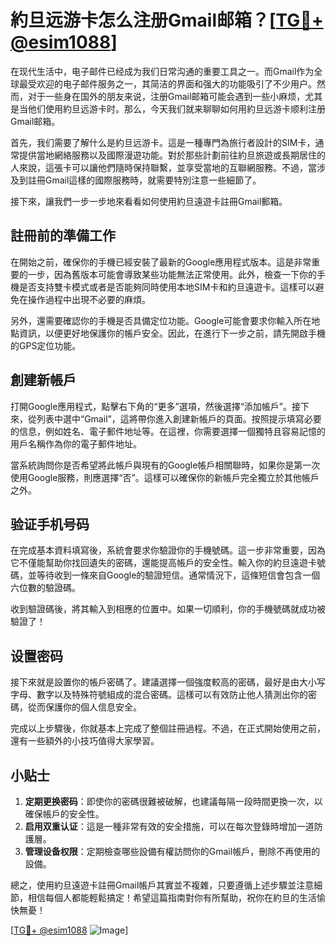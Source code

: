 # 約旦远游卡怎么注册Gmail邮箱？[[TG💪+ @esim1088](https://t.me/s/esim1088)]

在现代生活中，电子邮件已经成为我们日常沟通的重要工具之一。而Gmail作为全球最受欢迎的电子邮件服务之一，其简洁的界面和强大的功能吸引了不少用户。然而，对于一些身在国外的朋友来说，注册Gmail邮箱可能会遇到一些小麻烦，尤其是当他们使用約旦远游卡时。那么，今天我们就来聊聊如何用約旦远游卡顺利注册Gmail邮箱。

首先，我们需要了解什么是約旦远游卡。這是一種專門為旅行者設計的SIM卡，通常提供當地網絡服務以及國際漫遊功能。對於那些計劃前往約旦旅遊或長期居住的人來說，這張卡可以讓他們隨時保持聯繫，並享受當地的互聯網服務。不過，當涉及到註冊Gmail這樣的國際服務時，就需要特別注意一些細節了。

接下來，讓我們一步一步地來看看如何使用約旦遠遊卡註冊Gmail郵箱。

## 註冊前的準備工作

在開始之前，確保你的手機已經安裝了最新的Google應用程式版本。這是非常重要的一步，因為舊版本可能會導致某些功能無法正常使用。此外，檢查一下你的手機是否支持雙卡模式或者是否能夠同時使用本地SIM卡和約旦遠遊卡。這樣可以避免在操作過程中出現不必要的麻煩。

另外，還需要確認你的手機是否具備定位功能。Google可能會要求你輸入所在地點資訊，以便更好地保護你的帳戶安全。因此，在進行下一步之前，請先開啟手機的GPS定位功能。

## 創建新帳戶

打開Google應用程式，點擊右下角的“更多”選項，然後選擇“添加帳戶”。接下來，從列表中選中“Gmail”，這將帶你進入創建新帳戶的頁面。按照提示填寫必要的信息，例如姓名、電子郵件地址等。在這裡，你需要選擇一個獨特且容易記憶的用戶名稱作為你的電子郵件地址。

當系統詢問你是否希望將此帳戶與現有的Google帳戶相關聯時，如果你是第一次使用Google服務，則應選擇“否”。這樣可以確保你的新帳戶完全獨立於其他帳戶之外。

## 验证手机号码

在完成基本資料填寫後，系統會要求你驗證你的手機號碼。這一步非常重要，因為它不僅能幫助你找回遺失的密碼，還能提高帳戶的安全性。輸入你的約旦遠遊卡號碼，並等待收到一條來自Google的驗證短信。通常情況下，這條短信會包含一個六位數的驗證碼。

收到驗證碼後，將其輸入到相應的位置中。如果一切順利，你的手機號碼就成功被驗證了！

## 设置密码

接下來就是設置你的帳戶密碼了。建議選擇一個強度較高的密碼，最好是由大小写字母、數字以及特殊符號組成的混合密碼。這樣可以有效防止他人猜測出你的密碼，從而保護你的個人信息安全。

完成以上步驟後，你就基本上完成了整個註冊過程。不過，在正式開始使用之前，還有一些額外的小技巧值得大家學習。

## 小贴士

1. **定期更换密码**：即使你的密碼很難被破解，也建議每隔一段時間更換一次，以確保帳戶的安全性。
2. **启用双重认证**：這是一種非常有效的安全措施，可以在每次登錄時增加一道防護層。
3. **管理设备权限**：定期檢查哪些設備有權訪問你的Gmail帳戶，刪除不再使用的設備。

總之，使用約旦遠遊卡註冊Gmail帳戶其實並不複雜，只要遵循上述步驟並注意細節，相信每個人都能輕鬆搞定！希望這篇指南對你有所幫助，祝你在約旦的生活愉快無憂！

[[TG💪+ @esim1088](https://t.me/s/esim1088) ![Image](https://i.postimg.cc/4NQfJmqS/Snipaste-2025-05-13-00-14-12.png)]